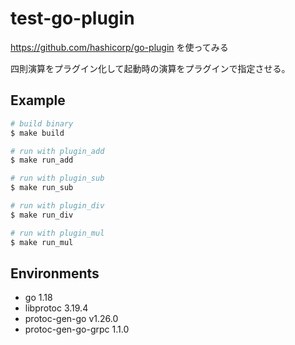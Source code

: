 # test-go-plugin
https://github.com/hashicorp/go-plugin を使ってみる

四則演算をプラグイン化して起動時の演算をプラグインで指定させる。
## Example

```sh
# build binary
$ make build

# run with plugin_add
$ make run_add

# run with plugin_sub
$ make run_sub

# run with plugin_div
$ make run_div

# run with plugin_mul
$ make run_mul
```

## Environments
- go 1.18
- libprotoc 3.19.4
- protoc-gen-go v1.26.0
- protoc-gen-go-grpc 1.1.0
